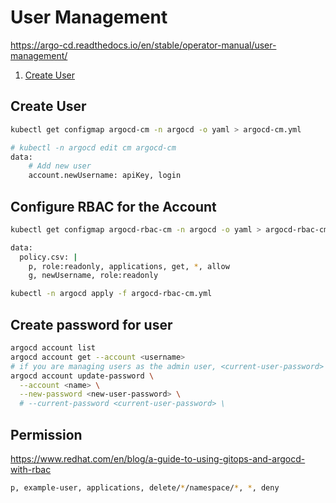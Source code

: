 # User Management

https://argo-cd.readthedocs.io/en/stable/operator-manual/user-management/

1. [Create User](#create-user)

## Create User

```sh
kubectl get configmap argocd-cm -n argocd -o yaml > argocd-cm.yml

# kubectl -n argocd edit cm argocd-cm
data:
    # Add new user
    account.newUsername: apiKey, login
```

## Configure RBAC for the Account

```sh
kubectl get configmap argocd-rbac-cm -n argocd -o yaml > argocd-rbac-cm.yml

data:
  policy.csv: |
    p, role:readonly, applications, get, *, allow
    g, newUsername, role:readonly

kubectl -n argocd apply -f argocd-rbac-cm.yml
```

## Create password for user

```sh
argocd account list
argocd account get --account <username>
# if you are managing users as the admin user, <current-user-password> should be the current admin password.
argocd account update-password \
  --account <name> \
  --new-password <new-user-password> \
  # --current-password <current-user-password> \
```

## Permission

https://www.redhat.com/en/blog/a-guide-to-using-gitops-and-argocd-with-rbac

```sh
p, example-user, applications, delete/*/namespace/*, *, deny
```